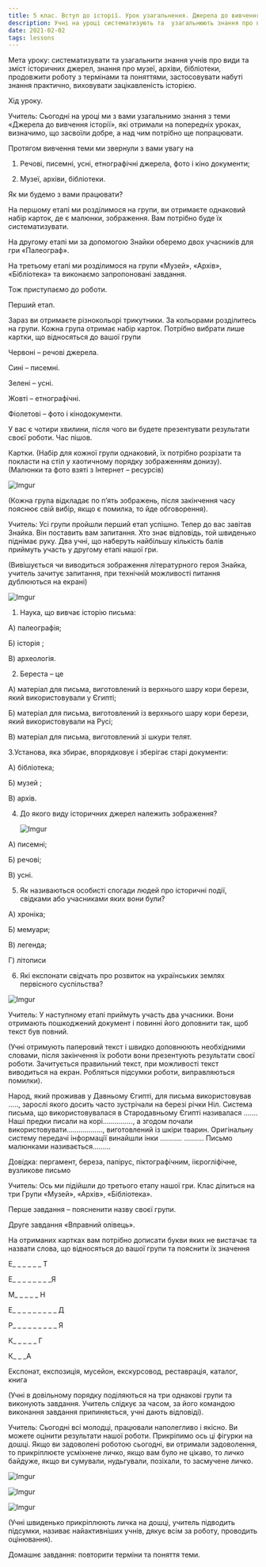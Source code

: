 ```yaml
---
title: 5 клас. Вступ до історії. Урок узагальнення. Джерела до вивчення історії.
description: Учні на уроці систематизують та  узагальнюють знання про види та зміст історичних джерел, знання про музеї, архіви, бібліотеки, продовжують роботу з термінами та поняттями, застосовують набуті знання практично, урок виховує зацікавленість історією.
date: 2021-02-02
tags: lessons
---
```


Мета уроку: систематизувати та  узагальнити знання учнів про види та зміст історичних джерел, знання про музеї, архіви, бібліотеки, продовжити роботу з термінами та поняттями, застосовувати набуті знання практично, виховувати зацікавленість історією.

 Хід уроку.

Учитель: Сьогодні на уроці ми з вами узагальнимо знання з теми «Джерела до вивчення історії», які отримали на попередніх уроках, визначимо, що засвоїли добре, а над чим потрібно ще попрацювати.

Протягом вивчення теми ми звернули з вами увагу на

1. Речові, писемні, усні, етнографічні джерела, фото і кіно документи;

2. Музеї, архіви, бібліотеки.

Як ми будемо з вами працювати?

На першому етапі ми розділимося на групи, ви отримаєте однаковий набір карток, де є  малюнки, зображення. Вам потрібно буде їх систематизувати.

На другому етапі ми за допомогою Знайки оберемо двох учасників для гри «Палеограф».

На третьому етапі ми розділимося на групи «Музей», «Архів», «Бібліотека» та виконаємо запропоновані завдання.

Тож приступаємо до роботи.

Перший етап.

Зараз ви отримаєте різнокольорі трикутники. За кольорами розділитесь на групи. Кожна група отримає набір карток. Потрібно вибрати лише картки, що відносяться до вашої групи

Червоні – речові джерела.

Сині – писемні.

Зелені – усні.

Жовті – етнографічні.

Фіолетові – фото і кінодокументи.

У вас є чотири хвилини, після чого ви будете презентувати результати своєї роботи. Час пішов.

 Картки. (Набір для кожної групи однаковий, їх потрібно розрізати та покласти на стіл у хаотичному порядку зображенням донизу). (Малюнки та фото взяті з Інтернет – ресурсів)

![Imgur](https://i.imgur.com/FeRoqMg.png)

(Кожна група відкладає по п’ять зображень, після закінчення часу пояснює свій вибір, якщо є помилка, то йде обговорення).

Учитель: Усі групи пройшли перший етап успішно. Тепер до вас завітав Знайка. Він поставить вам запитання. Хто знає відповідь, той швиденько піднімає руку. Два учні, що наберуть найбільшу кількість балів приймуть участь у другому етапі нашої гри.

(Вивішується чи виводиться зображення літературного героя Знайка, учитель зачитує запитання, при технічній можливості питання дублюються на екрані)

![Imgur](https://i.imgur.com/O6WGmxn.png)

1. Наука, що вивчає історію письма:

А) палеографія;    

Б) історія ;

В) археологія.

2. Береста – це

А) матеріал для письма, виготовлений із верхнього шару кори берези, який використовували у Єгипті;    

Б) матеріал для письма, виготовлений із верхнього шару кори берези, який використовували на Русі;

В) матеріал для письма, виготовлений зі шкури телят.

3.Установа, яка збирає, впорядковує і зберігає старі документи:

А) бібліотека;    

Б) музей ;

В) архів.

4. До якого виду історичних джерел належить зображення? 

   ![Imgur](https://i.imgur.com/sC9RIan.png)

А) писемні;    

Б) речові;

В) усні.

5. Як називаються особисті спогади людей про історичні події, свідками або учасниками яких вони були? 

А) хроніка; 

Б) мемуари;

В) легенда;

Г) літописи

6. Які експонати свідчать про розвиток на українських землях первісного суспільства? 

![Imgur](https://i.imgur.com/taFcMSh.png)

Учитель: У наступному етапі приймуть участь два учасники. Вони отримають пошкоджений документ і повинні його доповнити так, щоб текст був повний. 

(Учні отримують паперовий текст і швидко доповнюють необхідними словами, після закінчення їх роботи вони презентують результати своєї роботи. Зачитується правильний текст, при можливості текст виводиться на екран. Робляться підсумки роботи, виправляються помилки).

Народ, який проживав у Давньому Єгипті, для письма використовував ….., зарослі якого досить часто зустрічали на березі річки Ніл. Система письма, що використовувалася в Стародавньому Єгипті називалася ……. Наші предки писали на корі……………, а згодом почали використовувати………………, виготовлений із шкіри тварин. Оригінальну систему передачі інформації винайшли інки ………..   ………. Письмо малюнками називається………

Довідка: пергамент,  береза, папірус, піктографічним, іієрогліфічне, вузликове письмо 

Учитель: Ось ми підійшли до третього етапу нашої гри. Клас ділиться на три Групи «Музей», «Архів», «Бібліотека». 

Перше завдання –  поясненити назву своєї групи.

Друге завдання «Вправний олівець».

На отриманих картках вам потрібно дописати букви яких не вистачає та назвати слова, що відносяться до вашої групи та пояснити їх значення

Е_ _ _ _ _ _ Т

Е_ _ _ _ _ _ _ _Я

М_ _ _ _ _ Н

Е_ _ _ _ _ _ _ _ _ Д

Р_ _ _ _ _ _ _ _ _ Я

К_ _ _ _ _ Г

К_ _ _А

Експонат, експозиція, мусейон, екскурсовод, реставрація, каталог, книга

(Учні в довільному порядку поділяються на три однакові групи та виконують завдання. Учитель слідкує за часом, за його командою виконання завдання припиняється, учні дають відповіді).

 Учитель: Сьогодні всі молодці, працювали наполегливо і якісно. Ви можете оцінити результати нашої роботи. Прикріпимо ось ці фігурки на дошці. Якщо ви задоволені роботою сьогодні, ви отримали задоволення, то прикріплюєте усміхнене личко, якщо вам було не цікаво, то личко байдуже, якщо ви сумували, нудьгували, позіхали, то засмучене личко.

 ![Imgur](https://i.imgur.com/sdVAI8g.png)

![Imgur](https://i.imgur.com/YBeX51C.png)

![Imgur](https://i.imgur.com/8jYJ2em.png)

(Учні швиденько прикріплюють личка на дошці, учитель підводить підсумки, називає найактивніших учнів, дякує всім за роботу, проводить оцінювання).

 Домашнє завдання: повторити терміни та поняття теми. 

 